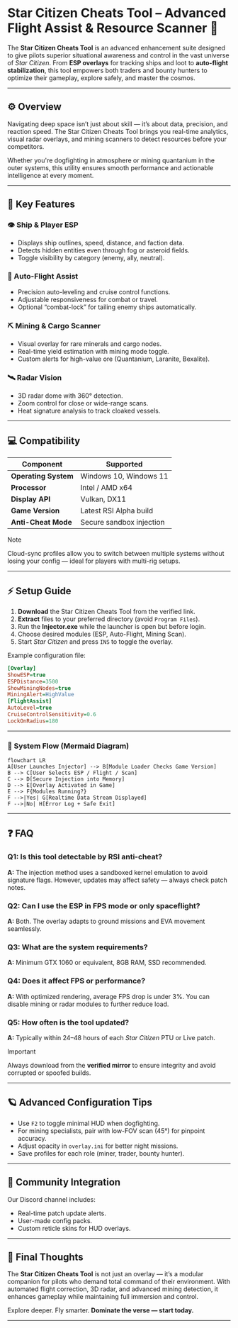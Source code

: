 # Star Citizen Cheats Tool – Advanced Flight Assist & Resource Scanner 🌌

The **Star Citizen Cheats Tool** is an advanced enhancement suite designed to give pilots superior situational awareness and control in the vast universe of *Star Citizen*. From **ESP overlays** for tracking ships and loot to **auto-flight stabilization**, this tool empowers both traders and bounty hunters to optimize their gameplay, explore safely, and master the cosmos.

---

## ⚙️ Overview

Navigating deep space isn’t just about skill — it’s about data, precision, and reaction speed. The Star Citizen Cheats Tool brings you real-time analytics, visual radar overlays, and mining scanners to detect resources before your competitors.

Whether you're dogfighting in atmosphere or mining quantanium in the outer systems, this utility ensures smooth performance and actionable intelligence at every moment.

---

## 🌠 Key Features

### 👁 Ship & Player ESP

* Displays ship outlines, speed, distance, and faction data.
* Detects hidden entities even through fog or asteroid fields.
* Toggle visibility by category (enemy, ally, neutral).

### 🎯 Auto-Flight Assist

* Precision auto-leveling and cruise control functions.
* Adjustable responsiveness for combat or travel.
* Optional “combat-lock” for tailing enemy ships automatically.

### ⛏ Mining & Cargo Scanner

* Visual overlay for rare minerals and cargo nodes.
* Real-time yield estimation with mining mode toggle.
* Custom alerts for high-value ore (Quantanium, Laranite, Bexalite).

### 🛰 Radar Vision

* 3D radar dome with 360° detection.
* Zoom control for close or wide-range scans.
* Heat signature analysis to track cloaked vessels.

---

## 💻 Compatibility

| Component            | Supported                |
| -------------------- | ------------------------ |
| **Operating System** | Windows 10, Windows 11   |
| **Processor**        | Intel / AMD x64          |
| **Display API**      | Vulkan, DX11             |
| **Game Version**     | Latest RSI Alpha build   |
| **Anti-Cheat Mode**  | Secure sandbox injection |

> [!NOTE]
> Cloud-sync profiles allow you to switch between multiple systems without losing your config — ideal for players with multi-rig setups.

---

## ⚡️ Setup Guide

1. **Download** the Star Citizen Cheats Tool from the verified link.
2. **Extract** files to your preferred directory (avoid `Program Files`).
3. Run the **Injector.exe** while the launcher is open but before login.
4. Choose desired modules (ESP, Auto-Flight, Mining Scan).
5. Start *Star Citizen* and press `INS` to toggle the overlay.

Example configuration file:

```ini
[Overlay]
ShowESP=true
ESPDistance=3500
ShowMiningNodes=true
MiningAlert=HighValue
[FlightAssist]
AutoLevel=true
CruiseControlSensitivity=0.6
LockOnRadius=180
```

---

### 🧭 System Flow (Mermaid Diagram)

```mermaid
flowchart LR
A[User Launches Injector] --> B[Module Loader Checks Game Version]
B --> C[User Selects ESP / Flight / Scan]
C --> D[Secure Injection into Memory]
D --> E[Overlay Activated in Game]
E --> F{Modules Running?}
F -->|Yes| G[Realtime Data Stream Displayed]
F -->|No| H[Error Log + Safe Exit]
```

---

## ❓ FAQ

### **Q1: Is this tool detectable by RSI anti-cheat?**

**A:** The injection method uses a sandboxed kernel emulation to avoid signature flags. However, updates may affect safety — always check patch notes.

### **Q2: Can I use the ESP in FPS mode or only spaceflight?**

**A:** Both. The overlay adapts to ground missions and EVA movement seamlessly.

### **Q3: What are the system requirements?**

**A:** Minimum GTX 1060 or equivalent, 8GB RAM, SSD recommended.

### **Q4: Does it affect FPS or performance?**

**A:** With optimized rendering, average FPS drop is under 3%. You can disable mining or radar modules to further reduce load.

### **Q5: How often is the tool updated?**

**A:** Typically within 24–48 hours of each *Star Citizen* PTU or Live patch.

> [!IMPORTANT]
> Always download from the **verified mirror** to ensure integrity and avoid corrupted or spoofed builds.

---

## 🪐 Advanced Configuration Tips

* Use `F2` to toggle minimal HUD when dogfighting.
* For mining specialists, pair with low-FOV scan (45°) for pinpoint accuracy.
* Adjust opacity in `overlay.ini` for better night missions.
* Save profiles for each role (miner, trader, bounty hunter).

---

## 🧩 Community Integration

Our Discord channel includes:

* Real-time patch update alerts.
* User-made config packs.
* Custom reticle skins for HUD overlays.

---

## 🚀 Final Thoughts

The **Star Citizen Cheats Tool** is not just an overlay — it’s a modular companion for pilots who demand total command of their environment.
With automated flight correction, 3D radar, and advanced mining detection, it enhances gameplay while maintaining full immersion and control.

Explore deeper. Fly smarter. **Dominate the verse — start today.**

---
